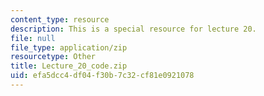 ```yaml
---
content_type: resource
description: This is a special resource for lecture 20.
file: null
file_type: application/zip
resourcetype: Other
title: Lecture_20_code.zip
uid: efa5dcc4-df04-f30b-7c32-cf81e0921078
---
```

